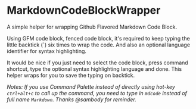 MarkdownCodeBlockWrapper
===========

A simple helper for wrapping Github Flavored Markdown Code Block.

Using GFM code block, fenced code block, it's required to keep typing the little backtick (**`**) six times to wrap the code.  And also an optional language identifier for syntax highlighting.

It would be nice if you just need to select the code block, press command shortcut, type the optional syntax highlighting language and done.  This helper wraps for you to save the typing on backtick.

_Notes: If you use Command Palette instead of directly using hot-key `ctrl+alt+c` to call up the command, you need to type in `mdcode` instead of full name `Markdown`.  Thanks @sambody for reminder._
